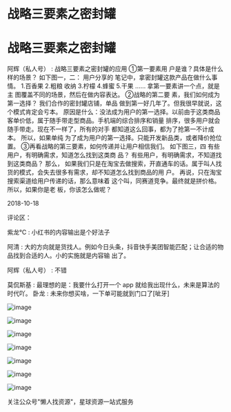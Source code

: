 # 战略三要素之密封罐

# 战略三要素之密封罐

阿辉（私人号） : 战略三要素之密封罐的应用 ①第一要素用 户是谁？具体是什么样的场景？ 如下图一，二： 用户分享的 笔记中，拿密封罐这款产品在做什么事情。 1.百香果 2.粗粮 收纳 3.柠檬 4.蜂蜜 5.干果 …… 拿第一要素讲一个点，就是主 图覆盖不同的场景，然后在做内容表达。 ②战略的第二要 素，我们如何成为第一选择？ 我们合作的密封罐店铺，单品 做到第一好几年了。但我很早就说，这个模式肯定会亏本。 原因是什么：没法成为用户的第一选择。以前由于这类商品 客单价低，属于随手带走型商品。手机端的综合排序和销量 排序，很多用户就会随手带走。现在不一样了，所有的对手 都知道这么回事，都为了抢第一不计成本。 所以，如果单纯 为了成为用户的第一选择。只能开发新品类，或者降价抢位 置。 ③再看战略的第三要素，如何传递并让用户相信我们。 如下图三，四 有些用户，有明确需求，知道怎么找到这类商 品？ 有些用户，有明确需求，不知道找到这类商品？ 那么， 如果我们只是在淘宝去做搜索，开直通车的话。属于叫人找 货的模式，会失去很多有需求，却不知道怎么找到商品的用 户。 再说，只在淘宝搜索渠道给用户传递的话，那么意味着 这个叫，同赛道竞争。最终就是拼价格。 所以，如果你是老 板，你该怎么做呢？

2018-10-18

评论区：

紫龙℃ : 小红书的内容输出是个好法子

阿清 : 大的方向就是货找人。例如今日头条，抖音快手美团智能匹配；让合适的物品找到合适的人。小的实施就是内容输 出了。

阿辉（私人号） : 不错

莫侃斯基 : 最理想的是：我要什么打开一个 app 就给我出现什么，未来是算法的时代吖。 卧龙 : 未来你想买啥，一下单可能就到门口了[呲牙]

![image](img/Image_073.png)

![image](img/Image_074.png)

![image](img/Image_075.png)

![image](img/Image_076.png)

![image](img/Image_077.png)

![image](img/Image_078.png)

![image](img/Image_079.png)

关注公众号"懒人找资源"，星球资源一站式服务